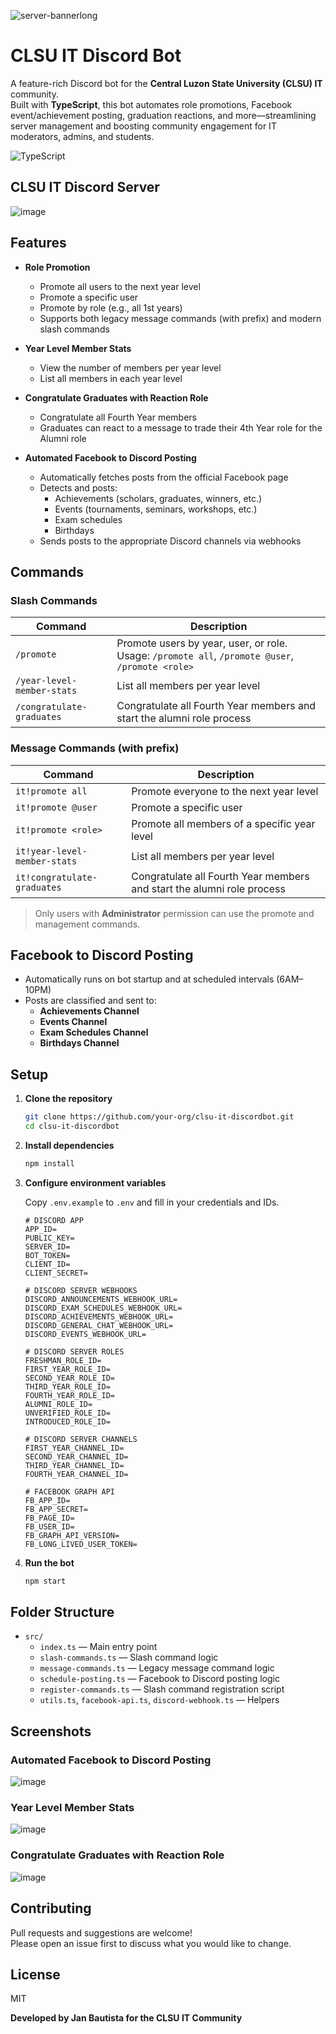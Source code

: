 ![server-bannerlong](https://github.com/user-attachments/assets/7b6cce34-afac-416f-ac27-9214e761f380)

# CLSU IT Discord Bot

A feature-rich Discord bot for the **Central Luzon State University (CLSU) IT** community.  
Built with **TypeScript**, this bot automates role promotions, Facebook event/achievement posting, graduation reactions, and more—streamlining server management and boosting community engagement for IT moderators, admins, and students.

![TypeScript](https://img.shields.io/badge/Made%20with-TypeScript-3178C6?style=flat&logo=typescript&logoColor=white)

## CLSU IT Discord Server

![image](https://github.com/user-attachments/assets/a932af07-a065-46a0-8328-787626a089a0)

## Features

- **Role Promotion**
  - Promote all users to the next year level
  - Promote a specific user
  - Promote by role (e.g., all 1st years)
  - Supports both legacy message commands (with prefix) and modern slash commands
 
- **Year Level Member Stats**
  - View the number of members per year level
  - List all members in each year level

- **Congratulate Graduates with Reaction Role**
  - Congratulate all Fourth Year members
  - Graduates can react to a message to trade their 4th Year role for the Alumni role

- **Automated Facebook to Discord Posting**
  - Automatically fetches posts from the official Facebook page
  - Detects and posts:
    - Achievements (scholars, graduates, winners, etc.)
    - Events (tournaments, seminars, workshops, etc.)
    - Exam schedules
    - Birthdays
  - Sends posts to the appropriate Discord channels via webhooks

## Commands

### Slash Commands

| Command                     | Description                                                                                   |
|-----------------------------|-----------------------------------------------------------------------------------------------|
| `/promote`                  | Promote users by year, user, or role. Usage: `/promote all`, `/promote @user`, `/promote <role>` |
| `/year-level-member-stats`  | List all members per year level                                                               |
| `/congratulate-graduates`   | Congratulate all Fourth Year members and start the alumni role process                        |

### Message Commands (with prefix)

| Command                              | Description                                                                                   |
|---------------------------------------|-----------------------------------------------------------------------------------------------|
| `it!promote all`                      | Promote everyone to the next year level                                                       |
| `it!promote @user`                    | Promote a specific user                                                                       |
| `it!promote <role>`                   | Promote all members of a specific year level                                                  |
| `it!year-level-member-stats`          | List all members per year level                                                               |
| `it!congratulate-graduates`           | Congratulate all Fourth Year members and start the alumni role process                        |

> Only users with **Administrator** permission can use the promote and management commands.

## Facebook to Discord Posting

- Automatically runs on bot startup and at scheduled intervals (6AM–10PM)
- Posts are classified and sent to:
  - **Achievements Channel**
  - **Events Channel**
  - **Exam Schedules Channel**
  - **Birthdays Channel**

## Setup

1. **Clone the repository**
   ```sh
   git clone https://github.com/your-org/clsu-it-discordbot.git
   cd clsu-it-discordbot
   ```

2. **Install dependencies**
   ```sh
   npm install
   ```

3. **Configure environment variables**

   Copy `.env.example` to `.env` and fill in your credentials and IDs.
   ```env
   # DISCORD APP
   APP_ID=
   PUBLIC_KEY=
   SERVER_ID=
   BOT_TOKEN=
   CLIENT_ID=
   CLIENT_SECRET=
  
   # DISCORD SERVER WEBHOOKS
   DISCORD_ANNOUNCEMENTS_WEBHOOK_URL=
   DISCORD_EXAM_SCHEDULES_WEBHOOK_URL=
   DISCORD_ACHIEVEMENTS_WEBHOOK_URL=
   DISCORD_GENERAL_CHAT_WEBHOOK_URL=
   DISCORD_EVENTS_WEBHOOK_URL=
  
   # DISCORD SERVER ROLES
   FRESHMAN_ROLE_ID=
   FIRST_YEAR_ROLE_ID=
   SECOND_YEAR_ROLE_ID=
   THIRD_YEAR_ROLE_ID=
   FOURTH_YEAR_ROLE_ID=
   ALUMNI_ROLE_ID=
   UNVERIFIED_ROLE_ID=
   INTRODUCED_ROLE_ID=
  
   # DISCORD SERVER CHANNELS
   FIRST_YEAR_CHANNEL_ID=
   SECOND_YEAR_CHANNEL_ID=
   THIRD_YEAR_CHANNEL_ID=
   FOURTH_YEAR_CHANNEL_ID=
  
   # FACEBOOK GRAPH API
   FB_APP_ID=
   FB_APP_SECRET=
   FB_PAGE_ID=
   FB_USER_ID=
   FB_GRAPH_API_VERSION=
   FB_LONG_LIVED_USER_TOKEN=
   ```

4. **Run the bot**
   ```sh
   npm start
   ```

## Folder Structure

- `src/`
  - `index.ts` — Main entry point
  - `slash-commands.ts` — Slash command logic
  - `message-commands.ts` — Legacy message command logic
  - `schedule-posting.ts` — Facebook to Discord posting logic
  - `register-commands.ts` — Slash command registration script
  - `utils.ts`, `facebook-api.ts`, `discord-webhook.ts` — Helpers

## Screenshots

### Automated Facebook to Discord Posting

![image](https://github.com/user-attachments/assets/46131482-d75e-4b4a-be1f-1fde167b0195)

### Year Level Member Stats

![image](https://github.com/user-attachments/assets/ccee0e26-6609-452e-89b8-24dc1b08f7f2)

### Congratulate Graduates with Reaction Role

![image](https://github.com/user-attachments/assets/f0be84c8-bb4f-4765-bc18-c0411c62d669)

## Contributing

Pull requests and suggestions are welcome!  
Please open an issue first to discuss what you would like to change.

## License

MIT

**Developed by Jan Bautista for the CLSU IT Community**
